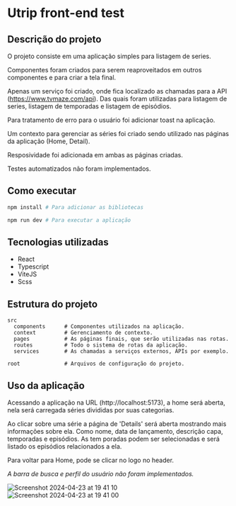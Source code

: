 # Utrip front-end test

## Descrição do projeto

O projeto consiste em uma aplicação simples para listagem de series.

Componentes foram criados para serem reaproveitados em outros componentes e para criar a tela final.

Apenas um serviço foi criado, onde fica localizado as chamadas para a API (https://www.tvmaze.com/api). Das quais foram utilizadas para listagem de series, listagem de temporadas e listagem de episódios.

Para tratamento de erro para o usuário foi adicionar toast na aplicação.

Um contexto para gerenciar as séries foi criado sendo utilizado nas páginas da aplicação (Home, Detail).

Resposividade foi adicionada em ambas as páginas criadas.

Testes automatizados não foram implementados.

## Como executar

```sh
npm install # Para adicionar as bibliotecas

npm run dev # Para executar a aplicação
```

## Tecnologias utilizadas

- React
- Typescript
- ViteJS
- Scss

## Estrutura do projeto

    src
      components      # Componentes utilizados na aplicação.
      context         # Gerenciamento de contexto.
      pages           # As páginas finais, que serão utilizadas nas rotas.
      routes          # Todo o sistema de rotas da aplicação.
      services        # As chamadas a serviços externos, APIs por exemplo.

    root              # Arquivos de configuração do projeto.

## Uso da aplicação

Acessando a aplicação na URL (http://localhost:5173), a home será aberta, nela será carregada séries divididas por suas categorias.

Ao clicar sobre uma série a página de 'Details' será aberta mostrando mais informações sobre ela. Como nome, data de lançamento, descrição capa, temporadas e episódios. As tem
poradas podem ser selecionadas e será listado os episódios relacionados a ela.

Para voltar para Home, pode se clicar no logo no header.

_A barra de busca e perfil do usuário não foram implementados._

![Screenshot 2024-04-23 at 19 41 10](https://github.com/brunoc-cardoso/utrip-frontend-test/assets/33553892/f91a9d3c-b3e0-4659-89b6-2118c356bed4)
![Screenshot 2024-04-23 at 19 41 00](https://github.com/brunoc-cardoso/utrip-frontend-test/assets/33553892/6170e03b-8b1d-48fe-aff9-017eba380f2b)

